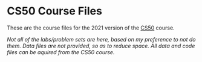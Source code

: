 # CS50 Course Files

These are the course files for the 2021 version of the [CS50](https://cs50.harvard.edu/x/2021/) course.

*Not all of the labs/problem sets are here, based on my preference to not do them.*
*Data files are not provided, so as to reduce space. All data and code files can be aquired from the CS50 course.*
